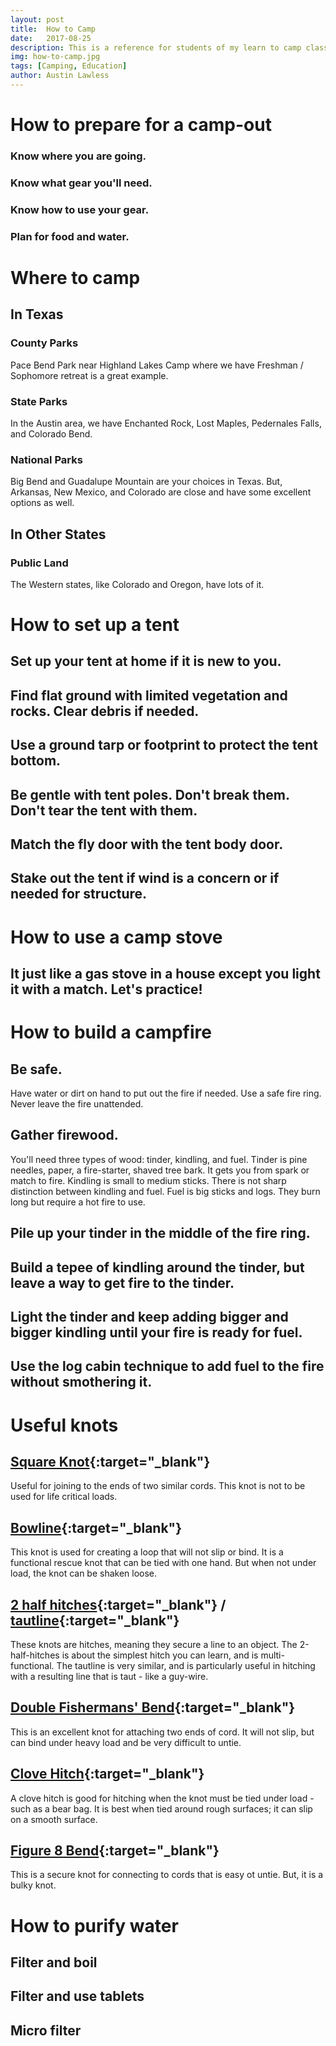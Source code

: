 ```yaml
---
layout: post
title:  How to Camp
date:   2017-08-25
description: This is a reference for students of my learn to camp class at REACH Winter Retreat 2018
img: how-to-camp.jpg
tags: [Camping, Education]
author: Austin Lawless
---
```


# How to prepare for a camp-out

### Know where you are going.
### Know what gear you'll need.
### Know how to use your gear.
### Plan for food and water.


# Where to camp
## In Texas
### County Parks
Pace Bend Park near Highland Lakes Camp where we have Freshman / Sophomore retreat is a great example.
### State Parks
In the Austin area, we have Enchanted Rock, Lost Maples, Pedernales Falls, and Colorado Bend.
### National Parks
Big Bend and Guadalupe Mountain are your choices in Texas. But, Arkansas, New Mexico, and Colorado are close and have some excellent options as well.
## In Other States
### Public Land
The Western states, like Colorado and Oregon, have lots of it.


# How to set up a tent
## Set up your tent at home if it is new to you.
## Find flat ground with limited vegetation and rocks. Clear debris if needed.
## Use a ground tarp or footprint to protect the tent bottom.
## Be gentle with tent poles. Don't break them. Don't tear the tent with them.
## Match the fly door with the tent body door.
## Stake out the tent if wind is a concern or if needed for structure.


# How to use a camp stove
## It just like a gas stove in a house except you light it with a match. Let's practice!


# How to build a campfire
## Be safe.
Have water or dirt on hand to put out the fire if needed. Use a safe fire ring. Never leave the fire unattended.
## Gather firewood.
You'll need three types of wood: tinder, kindling, and fuel. Tinder is pine needles, paper, a fire-starter, shaved tree bark. It gets you from spark or match to fire. Kindling is small to medium sticks. There is not sharp distinction between kindling and fuel. Fuel is big sticks and logs. They burn long but require a hot fire to use.
## Pile up your tinder in the middle of the fire ring.
## Build a tepee of kindling around the tinder, but leave a way to get fire to the tinder.
## Light the tinder and keep adding bigger and bigger kindling until your fire is ready for fuel.
## Use the log cabin technique to add fuel to the fire without smothering it.


# Useful knots
## [Square Knot](http://www.animatedknots.com/reef/){:target="_blank"}
Useful for joining to the ends of two similar cords. This knot is not to be used for life critical loads.
## [Bowline](http://www.animatedknots.com/bowline/){:target="_blank"}
This knot is used for creating a loop that will not slip or bind. It is a functional rescue knot that can be tied with one hand. But when not under load, the knot can be shaken loose.
## [2 half hitches](https://en.wikipedia.org/wiki/Two_half-hitches){:target="_blank"} / [tautline](https://www.netknots.com/rope_knots/tautline-hitch){:target="_blank"}
These knots are hitches, meaning they secure a line to an object. The 2-half-hitches is about the simplest hitch you can learn, and is multi-functional. The tautline is very similar, and is particularly useful in hitching with a resulting line that is taut - like a guy-wire.
## [Double Fishermans' Bend](http://www.animatedknots.com/doublefishermans/){:target="_blank"}
This is an excellent knot for attaching two ends of cord. It will not slip, but can bind under heavy load and be very difficult to untie.
## [Clove Hitch](http://www.animatedknots.com/cloveend/){:target="_blank"}
A clove hitch is good for hitching when the knot must be tied under load - such as a bear bag. It is best when tied around rough surfaces; it can slip on a smooth surface.
## [Figure 8 Bend](http://www.animatedknots.com/fig8join/){:target="_blank"}
This is a secure knot for connecting to cords that is easy ot untie. But, it is a bulky knot.


# How to purify water
## Filter and boil
## Filter and use tablets
## Micro filter